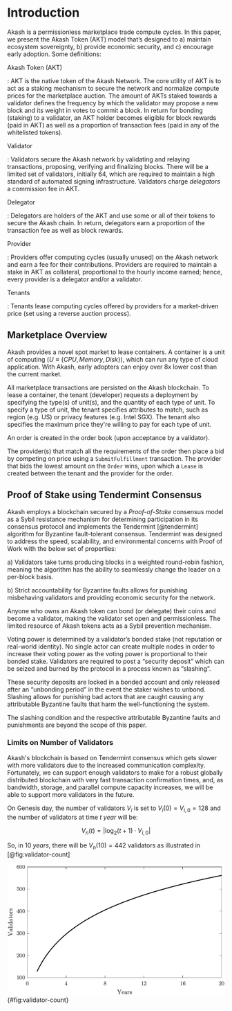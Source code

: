 
# Introduction

Akash is a permissionless marketplace trade compute cycles. In this paper, we present the Akash Token (AKT) model that’s designed to a) maintain ecosystem sovereignty, b) provide economic security, and c) encourage early adoption. Some definitions:

Akash Token (AKT)

:  AKT is the native token of the Akash Network. The core utility of AKT is to act as a staking mechanism to secure the network and normalize compute prices for the marketplace auction. The amount of AKTs staked towards a validator defines the frequency by which the validator may propose a new block and its weight in votes to commit a block. In return for bonding (staking) to a validator, an AKT holder becomes eligible for block rewards (paid in AKT) as well as a proportion of transaction fees (paid in any of the whitelisted tokens).

Validator 

:   Validators secure the Akash network by validating and relaying transactions, proposing, verifying and finalizing blocks. There will be a limited set of validators, initially 64, which are required to maintain a high standard of automated signing infrastructure. Validators charge *delegators* a commission fee in AKT.

Delegator

:   Delegators are holders of the AKT and use some or all of their tokens to secure the Akash chain. In return, delegators earn a proportion of the transaction fee as well as block rewards.

Provider

:  Providers offer computing cycles (usually unused) on the Akash network and earn a fee for their contributions. Providers are required to maintain a stake in AKT as collateral, proportional to the hourly income earned; hence, every provider is a delegator and/or a validator.

Tenants

:   Tenants lease computing cycles offered by providers for a market-driven price (set using a reverse auction process).

## Marketplace Overview

Akash provides a novel spot market to lease containers. A container is a unit of computing ($U \equiv \{ CPU, Memory, Disk \}$), which can run any type of cloud application. With Akash, early adopters can enjoy over 8x lower cost than the current market. 

All marketplace transactions are persisted on the Akash blockchain. To lease a container, the tenant (developer) requests a deployment by specifying the type(s) of unit(s), and the quantity of each type of unit. To specify a type of unit, the tenant specifies attributes to match, such as region (e.g. US) or privacy features (e.g. Intel SGX). The tenant also specifies the maximum price they're willing to pay for each type of unit.

An order is created in the order book (upon acceptance by a validator).

The provider(s) that match all the requirements of the order then place a bid by competing on price using a `SubmitFulfillment` transaction. The provider that bids the lowest amount on the `Order` wins, upon which a `Lease` is created between the tenant and the provider for the order.



## Proof of Stake using Tendermint Consensus

Akash employs a blockchain secured by a *Proof-of-Stake* consensus model as a Sybil resistance mechanism for determining participation in its consensus protocol and implements the Tendermint [@tendermint] algorithm for Byzantine fault-tolerant consensus. Tendermint was designed to address the speed, scalability, and environmental concerns with Proof of Work with the below set of properties:

a) Validators take turns producing blocks in a weighted round-robin fashion, meaning the algorithm has the ability to seamlessly change the leader on a per-block basis.

b) Strict accountability for Byzantine faults allows for punishing misbehaving validators and providing economic security for the network.

Anyone who owns an Akash token can bond (or delegate) their coins and become a validator, making the validator set open and permissionless. The limited resource of Akash tokens acts as a Sybil prevention mechanism.

Voting power is determined by a validator’s bonded stake (not reputation or real-world identity). No single actor can create multiple nodes in order to increase their voting power as the voting power is proportional to their bonded stake. Validators are required to post a “security deposit” which can be seized and burned by the protocol in a process known as “slashing”.

These security deposits are locked in a bonded account and only released after an “unbonding period” in the event the staker wishes to unbond. Slashing allows for punishing bad actors that are caught causing any attributable Byzantine faults that harm the well-functioning the system.

The slashing condition and the respective attributable Byzantine faults and punishments are beyond the scope of this paper.

### Limits on Number of Validators

Akash's blockchain is based on Tendermint consensus which gets slower with more validators due to the increased communication complexity. Fortunately, we can support enough validators to make for a robust globally distributed blockchain with very fast transaction confirmation times, and, as bandwidth, storage, and parallel compute capacity increases, we will be able to support more validators in the future.

On Genesis day, the number of validators $V_i$ is set to $V_i(0) = V_{i,0} = 128$ and the number of validators at time $t~year$ will be:

$$
V_n(t) = | \log_2(t+1) \cdot V_{i,0} |
$$

So, in $10~years$, there will be $V_n(10) = 442$ validators as illustrated in [@fig:validator-count]

![Number of validators over the years](support/validator-count.png){#fig:validator-count}
